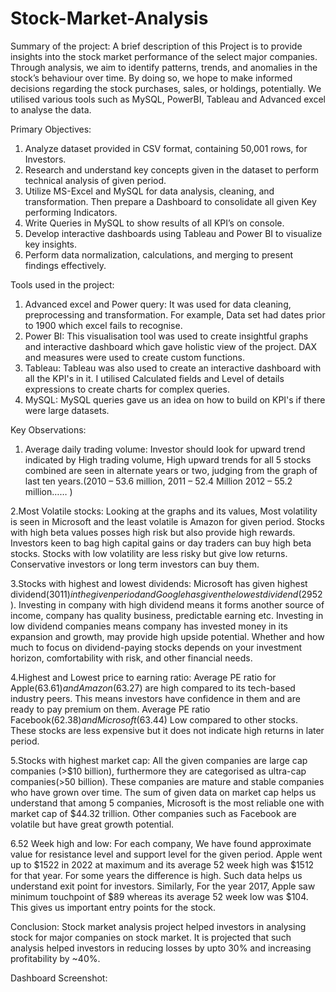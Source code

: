 # Stock-Market-Analysis
Summary of the project:
A brief description of this Project is to provide insights into the stock market performance of the select major companies. Through analysis, we aim to identify patterns, trends, and anomalies in the stock’s behaviour over time. By doing so, we hope to make informed decisions regarding the stock purchases, sales, or holdings, potentially. We utilised various tools such as MySQL, PowerBI, Tableau and Advanced excel to analyse the data.


Primary Objectives:
1. Analyze dataset provided in CSV format, containing 50,001 rows, for Investors.
2. Research and understand key concepts given in the dataset to perform technical analysis of given period.
3. Utilize MS-Excel and MySQL for data analysis, cleaning, and transformation. Then prepare a Dashboard to consolidate all given Key performing Indicators.
4. Write Queries in MySQL to show results of all KPI’s on console.
5. Develop interactive dashboards using Tableau and Power BI to visualize key insights.
6. Perform data normalization, calculations, and merging to present findings effectively.

Tools used in the project:
1. Advanced excel and Power query: It was used for data cleaning, preprocessing and transformation. For example, Data set had dates prior to 1900 which excel fails to recognise.
2. Power BI: This visualisation tool was used to create insightful graphs and interactive dashboard which gave holistic view of the project. DAX and measures were used to create custom functions.
3. Tableau: Tableau was also used to create an interactive dashboard with all the KPI's in it. I utilised Calculated fields and Level of details expressions to create charts for complex queries.
4. MySQL: MySQL queries gave us an idea on how to build on KPI's if there were large datasets.

Key Observations:
1. Average daily trading volume: Investor should look for upward trend indicated by High trading volume, High upward trends for all 5 stocks combined are seen in alternate years or two, judging from the graph of last ten years.(2010 – 53.6 million, 2011 – 52.4 Million 2012 – 55.2 million…… )
   
2.Most Volatile stocks: Looking at the graphs and its values, Most volatility is seen in Microsoft and the least volatile is Amazon for given period. Stocks with high beta values posses high risk but also provide high rewards. Investors keen to bag high capital gains or day traders can buy high beta stocks. Stocks with low volatility are less risky but give low returns. Conservative investors or long term investors can buy them.

3.Stocks with highest and lowest dividends: Microsoft has given highest dividend($3011) in the given period and Google has given the lowest dividend($2952). Investing in company with high dividend means it forms another source of income, company has quality business, predictable earning etc. Investing in low dividend companies means company has invested money in its expansion and growth, may provide high upside potential. Whether and how much to focus on dividend-paying stocks depends on your investment horizon, comfortability with risk, and other financial needs.

4.Highest and Lowest price to earning ratio: Average PE ratio for Apple($63.61) and Amazon($63.27) are high compared to its tech-based industry peers. This means investors have confidence in them and are ready to pay premium on them. Average PE ratio Facebook($62.38) and  Microsoft($63.44) Low compared to other stocks. These stocks are less expensive but it does not indicate high returns in later period.

5.Stocks with highest market cap: All the given companies are large cap companies (>$10 billion), furthermore they are categorised as ultra-cap companies(>50 billion). These companies are mature and stable companies who have grown over time. The sum of given data on market cap helps us understand that among 5 companies, Microsoft is the most reliable one with market cap of $44.32 trillion. Other companies such as Facebook are volatile but have great growth potential.

6.52 Week high and low: For each company, We have found approximate value for resistance level and support level for the given period.
Apple went up to $1522 in 2022 at maximum and its average 52 week high was $1512 for that year.  For some years the difference is high. Such data helps us understand exit point for investors. Similarly, For the year 2017, Apple saw minimum touchpoint of $89 whereas its average 52 week low was $104. This gives us important entry points for the stock.

Conclusion:
Stock market analysis project helped investors in analysing stock for major companies on stock market. It is projected that such analysis helped investors in reducing losses by upto 30% and increasing profitability by ~40%.

Dashboard Screenshot:











